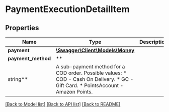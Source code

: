 # PaymentExecutionDetailItem

## Properties

Name | Type | Description | Notes
------------ | ------------- | ------------- | -------------
**payment** | [**\Swagger\Client\Models\Money**](Money.md) |  |
**payment_method** | **
string** | A sub-payment method for a COD order. Possible values:  * COD - Cash On Delivery.  * GC - Gift Card.  * PointsAccount - Amazon Points. |

[[Back to Model list]](../../README.md#documentation-for-models) [[Back to API list]](../../README.md#documentation-for-api-endpoints) [[Back to README]](../../README.md)

